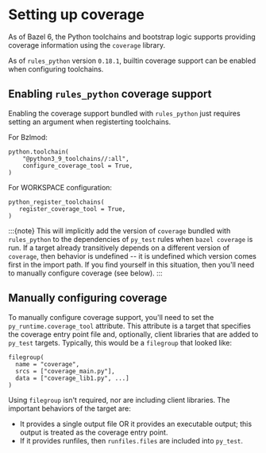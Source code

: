 # Setting up coverage

As of Bazel 6, the Python toolchains and bootstrap logic supports providing
coverage information using the `coverage` library.

As of `rules_python` version `0.18.1`, builtin coverage support can be enabled
when configuring toolchains.

## Enabling `rules_python` coverage support

Enabling the coverage support bundled with `rules_python` just requires setting an
argument when registerting toolchains.

For Bzlmod:

```
python.toolchain(
    "@python3_9_toolchains//:all",
    configure_coverage_tool = True,
)
```

For WORKSPACE configuration:

```
python_register_toolchains(
   register_coverage_tool = True,
)
```

:::{note}
This will implicitly add the version of `coverage` bundled with
`rules_python` to the dependencies of `py_test` rules when `bazel coverage` is
run. If a target already transitively depends on a different version of
`coverage`, then behavior is undefined -- it is undefined which version comes
first in the import path. If you find yourself in this situation, then you'll
need to manually configure coverage (see below).
:::

## Manually configuring coverage

To manually configure coverage support, you'll need to set the
`py_runtime.coverage_tool` attribute. This attribute is a target that specifies
the coverage entry point file and, optionally, client libraries that are added
to `py_test` targets. Typically, this would be a `filegroup` that looked like:

```
filegroup(
  name = "coverage",
  srcs = ["coverage_main.py"],
  data = ["coverage_lib1.py", ...]
)
```

Using `filegroup` isn't required, nor are including client libraries. The
important behaviors of the target are:

*   It provides a single output file OR it provides an executable output; this
    output is treated as the coverage entry point.
*   If it provides runfiles, then `runfiles.files` are included into `py_test`.
